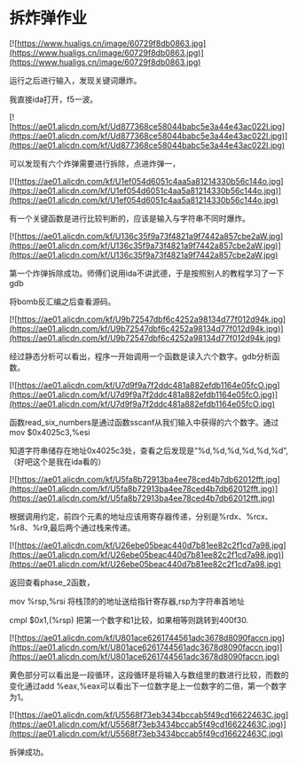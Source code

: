 # 拆炸弹作业

[![https://www.hualigs.cn/image/60729f8db0863.jpg](https://www.hualigs.cn/image/60729f8db0863.jpg)](https://www.hualigs.cn/image/60729f8db0863.jpg)

运行之后进行输入，发现关键词爆炸。

我直接ida打开，f5一波。

[![https://ae01.alicdn.com/kf/Ud877368ce58044babc5e3a44e43ac022I.jpg](https://ae01.alicdn.com/kf/Ud877368ce58044babc5e3a44e43ac022I.jpg)](https://ae01.alicdn.com/kf/Ud877368ce58044babc5e3a44e43ac022I.jpg)

可以发现有六个炸弹需要进行拆除，点进炸弹一，

[![https://ae01.alicdn.com/kf/U1ef054d6051c4aa5a81214330b56c144o.jpg](https://ae01.alicdn.com/kf/U1ef054d6051c4aa5a81214330b56c144o.jpg)](https://ae01.alicdn.com/kf/U1ef054d6051c4aa5a81214330b56c144o.jpg)

有一个关键函数是进行比较判断的，应该是输入与字符串不同时爆炸。

[![https://ae01.alicdn.com/kf/U136c35f9a73f4821a9f7442a857cbe2aW.jpg](https://ae01.alicdn.com/kf/U136c35f9a73f4821a9f7442a857cbe2aW.jpg)](https://ae01.alicdn.com/kf/U136c35f9a73f4821a9f7442a857cbe2aW.jpg)

第一个炸弹拆除成功。师傅们说用ida不讲武德，于是按照别人的教程学习了一下gdb

将bomb反汇编之后查看源码。

[![https://ae01.alicdn.com/kf/U9b72547dbf6c4252a98134d77f012d94k.jpg](https://ae01.alicdn.com/kf/U9b72547dbf6c4252a98134d77f012d94k.jpg)](https://ae01.alicdn.com/kf/U9b72547dbf6c4252a98134d77f012d94k.jpg)

经过静态分析可以看出，程序一开始调用一个函数是读入六个数字。gdb分析函数。

[![https://ae01.alicdn.com/kf/U7d9f9a7f2ddc481a882efdb1164e05fcO.jpg](https://ae01.alicdn.com/kf/U7d9f9a7f2ddc481a882efdb1164e05fcO.jpg)](https://ae01.alicdn.com/kf/U7d9f9a7f2ddc481a882efdb1164e05fcO.jpg)

函数read_six_numbers是通过函数sscanf从我们输入中获得的六个数字。通过mov $0x4025c3,%esi

知道字符串储存在地址0x4025c3处，查看之后发现是“%d,%d,%d,%d,%d,%d”,（好吧这个是我在ida看的）

[![https://ae01.alicdn.com/kf/U5fa8b72913ba4ee78ced4b7db62012fft.jpg](https://ae01.alicdn.com/kf/U5fa8b72913ba4ee78ced4b7db62012fft.jpg)](https://ae01.alicdn.com/kf/U5fa8b72913ba4ee78ced4b7db62012fft.jpg)

根据调用约定，前四个元素的地址应该用寄存器传递，分别是%rdx、%rcx、%r8、%r9,最后两个通过栈来传递。

[![https://ae01.alicdn.com/kf/U26ebe05beac440d7b81ee82c2f1cd7a98.jpg](https://ae01.alicdn.com/kf/U26ebe05beac440d7b81ee82c2f1cd7a98.jpg)](https://ae01.alicdn.com/kf/U26ebe05beac440d7b81ee82c2f1cd7a98.jpg)

返回查看phase_2函数，

mov %rsp,%rsi 将栈顶的的地址送给指针寄存器,rsp为字符串首地址

cmpl $0x1,(%rsp) 把第一个数字和1比较，如果相等则跳转到400f30.

[![https://ae01.alicdn.com/kf/U801ace6261744561adc3678d8090faccn.jpg](https://ae01.alicdn.com/kf/U801ace6261744561adc3678d8090faccn.jpg)](https://ae01.alicdn.com/kf/U801ace6261744561adc3678d8090faccn.jpg)

黄色部分可以看出是一段循环，这段循环是将输入与数组里的数进行比较，而数的变化通过add %eax,%eax可以看出下一位数字是上一位数字的二倍，第一个数字为1。

[![https://ae01.alicdn.com/kf/U5568f73eb3434bccab5f49cd16622463C.jpg](https://ae01.alicdn.com/kf/U5568f73eb3434bccab5f49cd16622463C.jpg)](https://ae01.alicdn.com/kf/U5568f73eb3434bccab5f49cd16622463C.jpg)

拆弹成功。